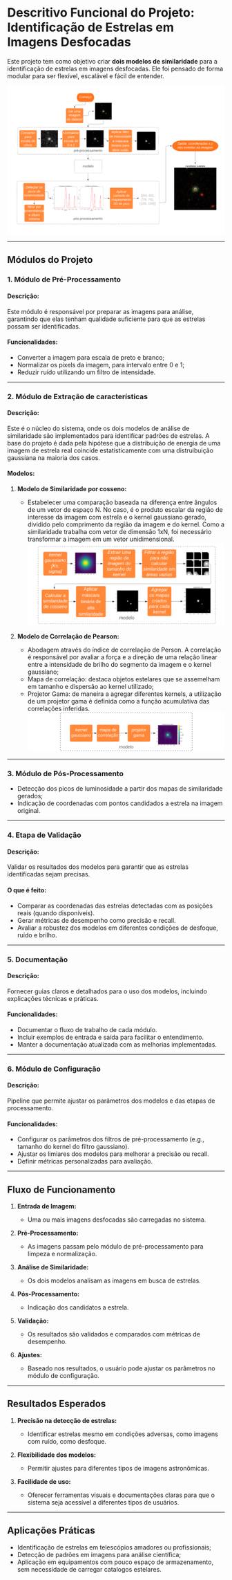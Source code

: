 # Descritivo Funcional do Projeto: Identificação de Estrelas em Imagens Desfocadas

Este projeto tem como objetivo criar **dois modelos de similaridade** para a identificação de estrelas em imagens desfocadas. Ele foi pensado de forma modular para ser flexível, escalável e fácil de entender.

![Diagrama de fluxo do projeto](https://github.com/alinenunessouza/similarity_structures_star_detection/blob/main/docs/Fluxogragrama_metodologia.png)

---

## Módulos do Projeto

### 1. **Módulo de Pré-Processamento**
#### Descrição:
Este módulo é responsável por preparar as imagens para análise, garantindo que elas tenham qualidade suficiente para que as estrelas possam ser identificadas.

#### Funcionalidades:
- Converter a imagem  para escala de preto e branco;
- Normalizar os pixels da imagem, para intervalo entre 0 e 1;
- Reduzir ruído utilizando um filtro de intensidade.

---

### 2. **Módulo de Extração de características**
#### Descrição:
Este é o núcleo do sistema, onde os dois modelos de análise de similaridade são implementados para identificar padrões de estrelas. A base do projeto é dada pela hipótese que a distribuição de energia de uma imagem de estrela real coincide estatisticamente com uma distruibuição gaussiana na maioria dos casos.

#### Modelos:
1. **Modelo de Similaridade por cosseno:**
   - Estabelecer uma comparação baseada na diferença entre ângulos de um vetor de espaço N. No caso, é o produto escalar da região de interesse da imagem com estrela e o kernel gaussiano gerado, dividido pelo comprimento da região da imagem e do kernel. Como a similaridade trabalha com vetor de dimensão 1xN, foi necessário transformar a imagem em um vetor unidimensional.
   ![Fluxograma do modelo de similaridade por cosseno](https://github.com/alinenunessouza/similarity_structures_star_detection/blob/main/docs/TCC2_Fluxograma_SimilaridadeCos.png)

2. **Modelo de Correlação de Pearson:**
   - Abodagem através do índice de correlação de Person. A correlação é responsável por avaliar a força e a direção de uma relação linear entre a intensidade de brilho do segmento da imagem e o kernel gaussiano;
   - Mapa de correlação: destaca objetos estelares que se assemelham em tamanho e dispersão ao kernel utilizado;
   - Projetor Gama: de maneira a agregar diferentes kernels, a utilização de um projetor gama é definida como a função acumulativa das correlações inferidas.
   ![Fluxograma do modelo de correlação](https://github.com/alinenunessouza/similarity_structures_star_detection/blob/main/docs/TCC2_Fluxograma_ProjetorGama.png)
---
### 3. **Módulo de Pós-Processamento**
- Detecção dos picos de luminosidade a partir dos mapas de similaridade gerados;
- Indicação de coordenadas com pontos candidados a estrela na imagem original.
---

### 4. **Etapa de Validação**
#### Descrição:
Validar os resultados dos modelos para garantir que as estrelas identificadas sejam precisas.

#### O que é feito:
- Comparar as coordenadas das estrelas detectadas com as posições reais (quando disponíveis).
- Gerar métricas de desempenho como precisão e recall.
- Avaliar a robustez dos modelos em diferentes condições de desfoque, ruído e brilho.

---

### 5. **Documentação**
#### Descrição:
Fornecer guias claros e detalhados para o uso dos modelos, incluindo explicações técnicas e práticas.

#### Funcionalidades:
- Documentar o fluxo de trabalho de cada módulo.
- Incluir exemplos de entrada e saída para facilitar o entendimento.
- Manter a documentação atualizada com as melhorias implementadas.

---

### 6. **Módulo de Configuração**
#### Descrição:
Pipeline que permite ajustar os parâmetros dos modelos e das etapas de processamento.

#### Funcionalidades:
- Configurar os parâmetros dos filtros de pré-processamento (e.g., tamanho do kernel do filtro gaussiano).
- Ajustar os limiares dos modelos para melhorar a precisão ou recall.
- Definir métricas personalizadas para avaliação.

---

## Fluxo de Funcionamento

1. **Entrada de Imagem:**
   - Uma ou mais imagens desfocadas são carregadas no sistema.

2. **Pré-Processamento:**
   - As imagens passam pelo módulo de pré-processamento para limpeza e normalização.

3. **Análise de Similaridade:**
   - Os dois modelos analisam as imagens em busca de estrelas.
  
4. **Pós-Processamento:**
   - Indicação dos candidatos a estrela.

4. **Validação:**
   - Os resultados são validados e comparados com métricas de desempenho.

5. **Ajustes:**
   - Baseado nos resultados, o usuário pode ajustar os parâmetros no módulo de configuração.

---

## Resultados Esperados

1. **Precisão na detecção de estrelas:**
   - Identificar estrelas mesmo em condições adversas, como imagens com ruído, como desfoque.

2. **Flexibilidade dos modelos:**
   - Permitir ajustes para diferentes tipos de imagens astronômicas.

3. **Facilidade de uso:**
   - Oferecer ferramentas visuais e documentações claras para que o sistema seja acessível a diferentes tipos de usuários.

---

## Aplicações Práticas

- Identificação de estrelas em telescópios amadores ou profissionais;
- Detecção de padrões em imagens para análise científica;
- Aplicação em equipamentos com pouco espaço de armazenamento, sem necessidade de carregar catalogos estelares.

